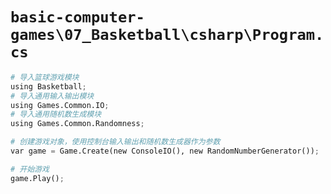 # `basic-computer-games\07_Basketball\csharp\Program.cs`

```py
# 导入篮球游戏模块
using Basketball;
# 导入通用输入输出模块
using Games.Common.IO;
# 导入通用随机数生成模块
using Games.Common.Randomness;

# 创建游戏对象，使用控制台输入输出和随机数生成器作为参数
var game = Game.Create(new ConsoleIO(), new RandomNumberGenerator());

# 开始游戏
game.Play();
```
